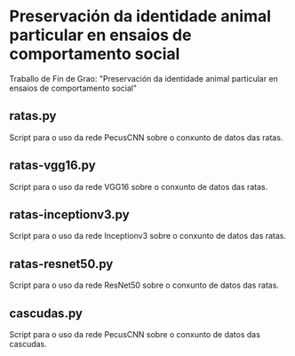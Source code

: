 # Preservación da identidade animal particular en ensaios de comportamento social
Traballo de Fin de Grao: "Preservación da identidade animal particular en ensaios de comportamento social"

## ratas.py
Script para o uso da rede PecusCNN sobre o conxunto de datos das ratas.

## ratas-vgg16.py
Script para o uso da rede VGG16 sobre o conxunto de datos das ratas.

## ratas-inceptionv3.py
Script para o uso da rede Inceptionv3 sobre o conxunto de datos das ratas.

## ratas-resnet50.py
Script para o uso da rede ResNet50 sobre o conxunto de datos das ratas.

## cascudas.py
Script para o uso da rede PecusCNN sobre o conxunto de datos das cascudas.
